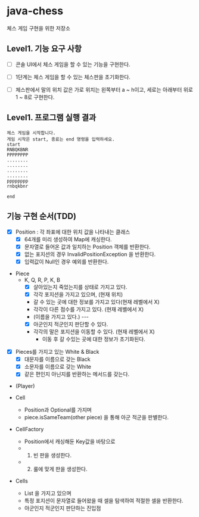 # java-chess
체스 게임 구현을 위한 저장소

## Level1. 기능 요구 사항

-[ ] 콘솔 UI에서 체스 게임을 할 수 있는 기능을 구현한다.
-[ ] 1단계는 체스 게임을 할 수 있는 체스판을 초기화한다.
-[ ] 체스판에서 말의 위치 값은 가로 위치는 왼쪽부터 a ~ h이고, 세로는 아래부터 위로 1 ~ 8로 구현한다.


## Level1. 프로그램 실행 결과

```
체스 게임을 시작합니다.
게임 시작은 start, 종료는 end 명령을 입력하세요.
start
RNBQKBNR
PPPPPPPP
........
........
........
........
pppppppp
rnbqkbnr

end
```

## 기능 구현 순서(TDD)

- [x] Position : 각 좌표에 대한 위치 값을 나타내는 클래스 
    - [x] 64개를 미리 생성하여 Map에 캐싱한다.
    - [x] 문자열로 들어온 값과 일치하는 Position 객체를 반환한다.
    - [x] 없는 포지션의 경우 InvalidPositionException 을 반환한다.
    - [x] 입력값이 Null인 경우 예외를 반환한다.
    
- Piece
    - K, Q, R, P, K, B
        - [x] 살아있는지 죽었는지를 상태로 가지고 있다.
        - [x] 각각 포지션을 가지고 있으며, (현재 위치)
        - 갈 수 있는 곳에 대한 정보를 가지고 있다(현재 레벨에서 X)
        - 각각이 다른 점수를 가지고 있다. (현재 레벨에서 X)
        - (이름을 가지고 있다.) --- 
        - [x] 아군인지 적군인지 판단할 수 있다.
        - 각각의 말은 포지션을 이동할 수 있다. (현재 레벨에서 X)
            - 이동 후 갈 수있는 곳에 대한 정보가 초기화된다.

- [x] Pieces를 가지고 있는 White & Black
    - [x] 대문자를 이름으로 갖는 Black
    - [x] 소문자를 이름으로 갖는 White
    - [x] 같은 편인지 아닌지를 반환하는 메서드를 갖는다.
    
- (Player)

- Cell
    - Position과 Optional<Piece>를 가지며
    - piece.isSameTeam(other piece) 을 통해 아군 적군을 판별한다.
    
- CellFactory
    - Position에서 캐싱해둔 Key값을 바탕으로
    - 1. 빈 판을 생성한다.
    - 2. 룰에 맞게 판을 생성한다.

- Cells
    - List<Cell> 을 가지고 있으며
    - 특정 포지션이 문자열로 들어왔을 때 셀을 탐색하여 적절한 셀을 반환한다.
    - 아군인지 적군인지 판단하는 진입점